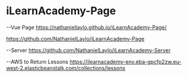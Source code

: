 # iLearnAcademy-Page
--Vue Page
https://nathaniellaylo.github.io/iLearnAcademy-Page/

https://github.com/NathanielLaylo/iLearnAcademy-Page


--Server
https://github.com/NathanielLaylo/iLearnAcademy-Server

--AWS to Return Lessons
https://ilearnacademy-env.eba-gpcfp2zw.eu-west-2.elasticbeanstalk.com/collections/lessons